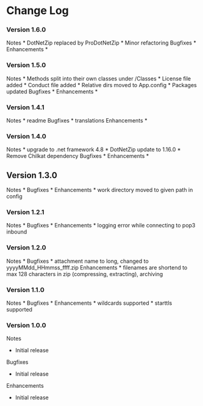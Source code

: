 # Change Log

### Version 1.6.0

Notes
    * DotNetZip replaced by ProDotNetZip
    * Minor refactoring
Bugfixes
    * 
Enhancements
    * 

### Version 1.5.0

Notes
    * Methods split into their own classes under /Classes
    * License file added
    * Conduct file added
    * Relative dirs moved to App.config
    * Packages updated
Bugfixes
    * 
Enhancements
    * 

### Version 1.4.1

Notes
    * readme
Bugfixes
    * translations
Enhancements
    * 

### Version 1.4.0

Notes
    * upgrade to .net framework 4.8
    * DotNetZip update to 1.16.0
    * Remove Chilkat dependency
Bugfixes
    * 
Enhancements
    * 

## Version 1.3.0

Notes
    * 
Bugfixes
    * 
Enhancements
    * work directory moved to given path in config

### Version 1.2.1

Notes
    * 
Bugfixes
    * 
Enhancements
    * logging error while connecting to pop3 inbound

### Version 1.2.0

Notes
    * 
Bugfixes
    * attachment name to long, changed to yyyyMMdd_HHmmss_ffff.zip
Enhancements
    * filenames are shortend to max 128 characters in zip (compressing, extracting), archiving

### Version 1.1.0

Notes
    * 
Bugfixes
    * 
Enhancements
    * wildcards supported
    * starttls supported

### Version 1.0.0

Notes
- Initial release

Bugfixes
- Initial release 

Enhancements
- Initial release
